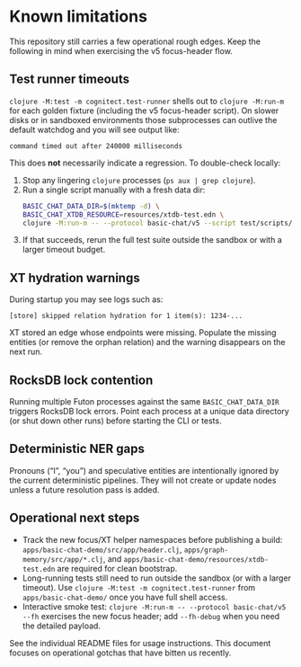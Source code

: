 # Known limitations

This repository still carries a few operational rough edges. Keep the following in
mind when exercising the v5 focus-header flow.

## Test runner timeouts

`clojure -M:test -m cognitect.test-runner` shells out to `clojure -M:run-m` for
each golden fixture (including the v5 focus-header script). On slower disks or in
sandboxed environments those subprocesses can outlive the default watchdog and
you will see output like:

```
command timed out after 240000 milliseconds
```

This does **not** necessarily indicate a regression. To double-check locally:

1. Stop any lingering `clojure` processes (`ps aux | grep clojure`).
2. Run a single script manually with a fresh data dir:
   ```bash
   BASIC_CHAT_DATA_DIR=$(mktemp -d) \
   BASIC_CHAT_XTDB_RESOURCE=resources/xtdb-test.edn \
   clojure -M:run-m -- --protocol basic-chat/v5 --script test/scripts/basic-chat/v5/focus-header.edn --fh-only
   ```
3. If that succeeds, rerun the full test suite outside the sandbox or with a
   larger timeout budget.

## XT hydration warnings

During startup you may see logs such as:

```
[store] skipped relation hydration for 1 item(s): 1234-...
```

XT stored an edge whose endpoints were missing. Populate the missing entities
(or remove the orphan relation) and the warning disappears on the next run.

## RocksDB lock contention

Running multiple Futon processes against the same `BASIC_CHAT_DATA_DIR` triggers
RocksDB lock errors. Point each process at a unique data directory (or shut down
other runs) before starting the CLI or tests.

## Deterministic NER gaps

Pronouns (“I”, “you”) and speculative entities are intentionally ignored by the
current deterministic pipelines. They will not create or update nodes unless a
future resolution pass is added.

## Operational next steps

- Track the new focus/XT helper namespaces before publishing a build:
  `apps/basic-chat-demo/src/app/header.clj`, `apps/graph-memory/src/app/*.clj`,
  and `apps/basic-chat-demo/resources/xtdb-test.edn` are required for clean
  bootstrap.
- Long-running tests still need to run outside the sandbox (or with a larger
  timeout). Use `clojure -M:test -m cognitect.test-runner` from
  `apps/basic-chat-demo/` once you have full shell access.
- Interactive smoke test: `clojure -M:run-m -- --protocol basic-chat/v5 --fh`
  exercises the new focus header; add `--fh-debug` when you need the detailed
  payload.

See the individual README files for usage instructions. This document focuses on
operational gotchas that have bitten us recently.
